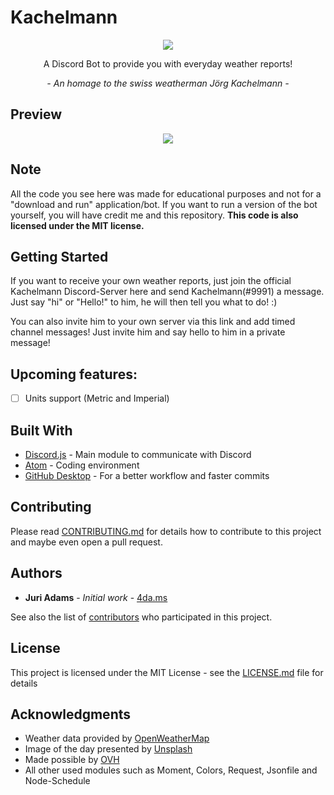 # Kachelmann
<p align="center"><img src="https://i.4da.ms/kahahachelmann.png"></p>
<p align="center">A Discord Bot to provide you with everyday weather reports!</p>
<p align="center"><i> - An homage to the swiss weatherman Jörg Kachelmann - </i></p>

## Preview

<p align="center"><img src="https://i.4da.ms/3284d42.png"></p>

## Note

All the code you see here was made for educational purposes and not for a "download and run" application/bot.
If you want to run a version of the bot yourself, you will have credit me and this repository. **This code is also licensed under the MIT license.**

## Getting Started

If you want to receive your own weather reports, just join the official Kachelmann Discord-Server here and send Kachelmann(#9991) a message.</br>Just say "hi" or "Hello!" to him, he will then tell you what to do! :)

You can also invite him to your own server via this link and add timed channel messages! Just invite him and say hello to him in a private message!

## Upcoming features:

- [ ] Units support (Metric and Imperial)

## Built With

* [Discord.js](https://electronjs.org/) - Main module to communicate with Discord
* [Atom](https://atom.io/) - Coding environment
* [GitHub Desktop](https://desktop.github.com/) - For a better workflow and faster commits

## Contributing

Please read [CONTRIBUTING.md](https://gist.github.com/PurpleBooth/b24679402957c63ec426) for details how to contribute to this project and maybe even open a pull request.

## Authors

* **Juri Adams** - *Initial work* - [4da.ms](https://4da.ms/)

See also the list of [contributors](https://github.com/4dams/LeagueOffline/graphs/contributors) who participated in this project.

## License

This project is licensed under the MIT License - see the [LICENSE.md](LICENSE.md) file for details

## Acknowledgments

* Weather data provided by [OpenWeatherMap](https://openweathermap.com/)
* Image of the day presented by [Unsplash](https://unsplash.com/)
* Made possible by [OVH](https://ovh.de/dlp)
* All other used modules such as Moment, Colors, Request, Jsonfile and Node-Schedule
